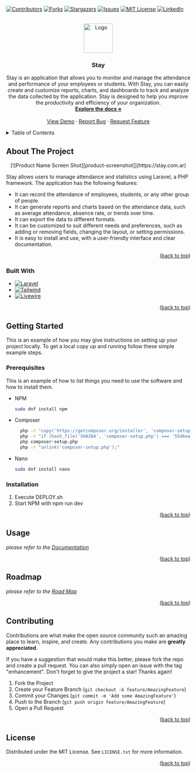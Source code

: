 <!-- Improved compatibility of back to top link: See: https://github.com/othneildrew/Best-README-Template/pull/73 -->
<a name="readme-top"></a>
<!--
*** Thanks for checking out the Best-README-Template. If you have a suggestion
*** that would make this better, please fork the repo and create a pull request
*** or simply open an issue with the tag "enhancement".
*** Don't forget to give the project a star!
*** Thanks again! Now go create something AMAZING! :D
-->



<!-- PROJECT SHIELDS -->
<!--
*** I'm using markdown "reference style" links for readability.
*** Reference links are enclosed in brackets [ ] instead of parentheses ( ).
*** See the bottom of this document for the declaration of the reference variables
*** for contributors-url, forks-url, etc. This is an optional, concise syntax you may use.
*** https://www.markdownguide.org/basic-syntax/#reference-style-links
-->
[![Contributors][contributors-shield]][contributors-url]
[![Forks][forks-shield]][forks-url]
[![Stargazers][stars-shield]][stars-url]
[![Issues][issues-shield]][issues-url]
[![MIT License][license-shield]][license-url]
[![LinkedIn][linkedin-shield]][linkedin-url]



<!-- PROJECT LOGO -->
<br />
<div align="center">
  <a href="https://github.com/MaximoBrandi/stay">
    <img src="https://raw.githubusercontent.com/MaximoBrandi/stay/5-historial-de-datos/public/logo.png" alt="Logo" width="80" height="80">
  </a>

<h3 align="center">Stay</h3>

  <p align="center">
    Stay is an application that allows you to monitor and manage the attendance and performance of your employees or students. With Stay, you can easily create and customize reports, charts, and dashboards to track and analyze the data collected by the application. Stay is designed to help you improve the productivity and efficiency of your organization.
    <br />
    <a href="https://github.com/MaximoBrandi/stay"><strong>Explore the docs »</strong></a>
    <br />
    <br />
    <a href="https://stay.com.ar/demo">View Demo</a>
    ·
    <a href="https://github.com/MaximoBrandi/stay/issues">Report Bug</a>
    ·
    <a href="https://github.com/MaximoBrandi/stay/issues">Request Feature</a>
  </p>
</div>



<!-- TABLE OF CONTENTS -->
<details>
  <summary>Table of Contents</summary>
  <ol>
    <li>
      <a href="#about-the-project">About The Project</a>
      <ul>
        <li><a href="#built-with">Built With</a></li>
      </ul>
    </li>
    <li>
      <a href="#getting-started">Getting Started</a>
      <ul>
        <li><a href="#prerequisites">Prerequisites</a></li>
        <li><a href="#installation">Installation</a></li>
      </ul>
    </li>
    <li><a href="#usage">Usage</a></li>
    <li><a href="#roadmap">Roadmap</a></li>
    <li><a href="#contributing">Contributing</a></li>
    <li><a href="#license">License</a></li>
    <li><a href="#contact">Contact</a></li>
    <li><a href="#acknowledgments">Acknowledgments</a></li>
  </ol>
</details>



<!-- ABOUT THE PROJECT -->
## About The Project

<div align="center">
    [![Product Name Screen Shot][product-screenshot]](https://stay.com.ar)
</div>

Stay allows users to manage attendance and statistics using Laravel, a PHP framework. The application has the following features:

- It can record the attendance of employees, students, or any other group of people.
- It can generate reports and charts based on the attendance data, such as average attendance, absence rate, or trends over time.
- It can export the data to different formats.
- It can be customized to suit different needs and preferences, such as adding or removing fields, changing the layout, or setting permissions.
- It is easy to install and use, with a user-friendly interface and clear documentation.

<p align="right">(<a href="#readme-top">back to top</a>)</p>



### Built With

* [![Laravel][Laravel.com]][Laravel-url]
* [![Tailwind][tailwindcss.com]][tailwindcss-url]
* [![Livewire][Livewire.com]][Livewire-url]

<p align="right">(<a href="#readme-top">back to top</a>)</p>



<!-- GETTING STARTED -->
## Getting Started

This is an example of how you may give instructions on setting up your project locally.
To get a local copy up and running follow these simple example steps.

### Prerequisites

This is an example of how to list things you need to use the software and how to install them.
* NPM
  ```sh
  sudo dnf install npm
  ```
* Composer
  ```sh
    php -r "copy('https://getcomposer.org/installer', 'composer-setup.php');"
    php -r "if (hash_file('SHA384', 'composer-setup.php') === '55d6ead61b29c7bdee5cccfb50076874187bd9f21f65d8991d46ec5cc90518f447387fb9f76ebae1fbbacf329e583e30') { echo 'Installer verified'; } else { echo 'Installer corrupt'; unlink('composer-setup.php'); } echo PHP_EOL;"
    php composer-setup.php
    php -r "unlink('composer-setup.php');"
  ```
* Nano
  ```sh
  sudo dnf install nano
  ```

### Installation

1. Execute DEPLOY.sh
1. Start NPM with npm run dev

<p align="right">(<a href="#readme-top">back to top</a>)</p>



<!-- USAGE EXAMPLES -->
## Usage


_please refer to the [Documentation](https://stay.com.ar/docs)_

<p align="right">(<a href="#readme-top">back to top</a>)</p>



<!-- ROADMAP -->
## Roadmap

_please refer to the [Road Map](https://stay.com.ar/beta)_

<p align="right">(<a href="#readme-top">back to top</a>)</p>



<!-- CONTRIBUTING -->
## Contributing

Contributions are what make the open source community such an amazing place to learn, inspire, and create. Any contributions you make are **greatly appreciated**.

If you have a suggestion that would make this better, please fork the repo and create a pull request. You can also simply open an issue with the tag "enhancement".
Don't forget to give the project a star! Thanks again!

1. Fork the Project
2. Create your Feature Branch (`git checkout -b feature/AmazingFeature`)
3. Commit your Changes (`git commit -m 'Add some AmazingFeature'`)
4. Push to the Branch (`git push origin feature/AmazingFeature`)
5. Open a Pull Request

<p align="right">(<a href="#readme-top">back to top</a>)</p>



<!-- LICENSE -->
## License

Distributed under the MIT License. See `LICENSE.txt` for more information.

<p align="right">(<a href="#readme-top">back to top</a>)</p>



<!-- MARKDOWN LINKS & IMAGES -->
<!-- https://www.markdownguide.org/basic-syntax/#reference-style-links -->
[contributors-shield]: https://img.shields.io/github/contributors/MaximoBrandi/stay.svg?style=for-the-badge
[contributors-url]: https://github.com/MaximoBrandi/stay/graphs/contributors
[forks-shield]: https://img.shields.io/github/forks/MaximoBrandi/stay.svg?style=for-the-badge
[forks-url]: https://github.com/MaximoBrandi/stay/network/members
[stars-shield]: https://img.shields.io/github/stars/MaximoBrandi/stay.svg?style=for-the-badge
[stars-url]: https://github.com/MaximoBrandi/stay/stargazers
[issues-shield]: https://img.shields.io/github/issues/MaximoBrandi/stay.svg?style=for-the-badge
[issues-url]: https://github.com/MaximoBrandi/stay/issues
[license-shield]: https://img.shields.io/github/license/MaximoBrandi/stay.svg?style=for-the-badge
[license-url]: https://github.com/MaximoBrandi/stay/blob/master/LICENSE.txt
[linkedin-shield]: https://img.shields.io/badge/-LinkedIn-black.svg?style=for-the-badge&logo=linkedin&colorB=555
[linkedin-url]: https://linkedin.com/in/máximo-prandi
[product-screenshot]: https://i.ibb.co/mS04Ndh/Laravel-STAY-5.png
[Livewire.com]: https://img.shields.io/badge/livewire-7D4698?style=for-the-badge&logo=livewire&logoColor=white
[Livewire-url]: https://laravel-livewire.com/
[Laravel.com]: https://img.shields.io/badge/Laravel-FF2D20?style=for-the-badge&logo=laravel&logoColor=white
[Laravel-url]: https://laravel.com
[tailwindcss.com]: https://img.shields.io/badge/tailwindcss-%2338B2AC?style=for-the-badge&logo=tailwindcss&logoColor=white
[tailwindcss-url]: https://tailwindcss.com 
